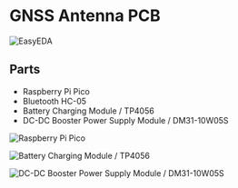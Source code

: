 # GNSS Antenna PCB

![EasyEDA](https://github.com/Nanich87/gnss-antenna-pcb/blob/main/easyeda.png "EasyEDA")

## Parts

* Raspberry Pi Pico
* Bluetooth HC-05
* Battery Charging Module / TP4056
* DC-DC Booster Power Supply Module / DM31-10W05S

![Raspberry Pi Pico](https://github.com/Nanich87/gnss-antenna-pcb/blob/main/Raspberry-Pi-Pico.jpeg "Raspberry Pi Pico")

![Battery Charging Module / TP4056](https://github.com/Nanich87/gnss-antenna-pcb/blob/main/TP4056.jpg "Battery Charging Module / TP4056")

![DC-DC Booster Power Supply Module / DM31-10W05S](https://github.com/Nanich87/gnss-antenna-pcb/blob/main/DC-DC-Booster-Power-Supply-Module.jpg "DC-DC Booster Power Supply Module / DM31-10W05S")
